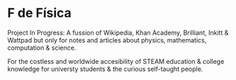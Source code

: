 # F de Física

Project In Progress: A fussion of Wikipedia, Khan Academy, Brilliant, Inkitt & Wattpad but only for notes and articles about physics, mathematics, computation & science.

For the costless and worldwide accesibility of STEAM education & college knowledge for universty students & the curious self-taught people.
